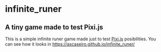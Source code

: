 # infinite_runer
## A tiny game made to test Pixi.js

This is a simple infinite runer game made just to test [Pixi.js](pixijs.com) posibilities.
You can see how it looks in https://ascaseiro.github.io/infinite_runer/
